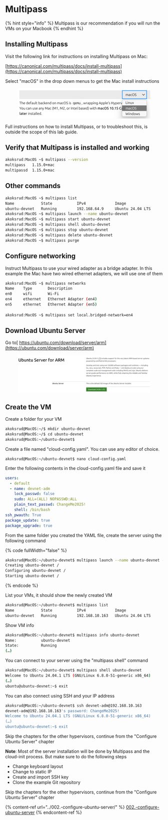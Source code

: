 # Multipass

{% hint style="info" %}
Multipass is our recommendation if you will run the VMs on your Macbook
{% endhint %}

## Installing Multipass

Visit the following link for instructions on installing Multipass on Mac:

[https://canonical.com/multipass/docs/install-multipass](https://canonical.com/multipass/docs/install-multipass)

Select "macOS" in the drop down menus to get the Mac install instructions

<figure><img src="../../../.gitbook/assets/image (34).png" alt=""><figcaption></figcaption></figure>

Full instructions on how to install Multipass, or to troubleshoot this, is outside the scope of this lab guide.&#x20;

## Verify that Multipass is installed and working

```bash
akoksrud:MacOS ~$ multipass --version
multipass   1.15.0+mac
multipassd  1.15.0+mac
```

## Other commands

```bash
akoksrud:MacOS ~$ multipass list
Name            State           IPv4             Image
ubuntu-devnet   Running         192.168.64.9     Ubuntu 24.04 LTS
akoksrud:MacOS ~$ multipass launch --name ubuntu-devnet
akoksrud:MacOS ~$ multipass start ubuntu-devnet
akoksrud:MacOS ~$ multipass shell ubuntu-devnet
akoksrud:MacOS ~$ multipass stop ubuntu-devnet
akoksrud:MacOS ~$ multipass delete ubuntu-devnet
akoksrud:MacOS ~$ multipass purge
```

## Configure networking

Instruct Multipass to use your wired adapter as a bridge adapter. In this example the Mac have two wired ethernet adapters, we will use one of them

```bash
akoksrud:MacOS ~$ multipass networks
Name    Type       Description
en0     wifi       Wi-Fi
en4     ethernet   Ethernet Adapter (en4)
en5     ethernet   Ethernet Adapter (en5)

akoksrud:MacOS ~$ multipass set local.bridged-network=en4
```

## Download Ubuntu Server

Go to[ https://ubuntu.com/download/server/arm](https://ubuntu.com/download/server/arm)

<figure><img src="../../../.gitbook/assets/image (2) (1) (1).png" alt=""><figcaption></figcaption></figure>

## Create the VM

Create a folder for your VM

```bash
akoksrud@MacOS:~/$ mkdir ubuntu-devnet
akoksrud@MacOS:~/$ cd ubuntu-devnet
akoksrud@MacOS:~/ubuntu-devnet$ 
```

Create a file named "cloud-config.yaml". You can use any editor of choice.

```
akoksrud@MacOS:~/ubuntu-devnet$ nano cloud-config.yaml
```

Enter the following contents in the cloud-config.yaml file and save it

```yaml
users:
  - default
  - name: devnet-adm
    lock_passwd: false
    sudo: ALL=(ALL) NOPASSWD:ALL
    plain_text_passwd: ChangeMe2025!
    shell: /bin/bash
ssh_pwauth: True
package_update: true
package_upgrade: true
```

From the same folder you created the YAML file, create the server using the following command

{% code fullWidth="false" %}
```bash
akoksrud@MacOS:~/ubuntu-devnet$ multipass launch --name ubuntu-devnet --bridged --memory 4G --disk 40G --cpus 2 --cloud-init cloud-config.yaml
Creating ubuntu-devnet /
Configuring ubuntu-devnet /
Starting ubuntu-devnet /
```
{% endcode %}

List your VMs, it should show the newly created VM

```bash
akoksrud@MacOS:~/ubuntu-devnet$ multipass list
Name            State           IPv4             Image
ubuntu-devnet   Running         192.168.10.163   Ubuntu 24.04 LTS
```

Show VM info

```bash
akoksrud@MacOS:~/ubuntu-devnet$ multipass info ubuntu-devnet
Name:           ubuntu-devnet
State:          Running
(…)
```

You can connect to your server using the "multipass shell" command

```bash
akoksrud@MacOS:~/ubuntu-devnet$ multipass shell ubuntu-devnet
Welcome to Ubuntu 24.04.1 LTS (GNU/Linux 6.8.0-51-generic x86_64)
(…)
ubuntu@ubuntu-devnet:~$ exit
```

You can also connect using SSH and your IP address

```bash
akoksrud@MacOS:~/ubuntu-devnet$ ssh devnet-adm@192.168.10.163
devnet-adm@192.168.10.163's password: ChangeMe2025!
Welcome to Ubuntu 24.04.1 LTS (GNU/Linux 6.8.0-51-generic x86_64)
(…)
ubuntu@ubuntu-devnet:~$ exit
```

Skip the chapters for the other hypervisors, continue from the "Configure Ubuntu Server" chapter&#x20;

**Note**: Most of the server installation will be done by Multipass and the cloud-init process. But make sure to do the following steps

* Change keyboard layout
* Change to static IP
* Create and import SSH key
* Clone the example Git repository

Skip the chapters for the other hypervisors, continue from the "Configure Ubuntu Server" chapter&#x20;

{% content-ref url="../002.-configure-ubuntu-server/" %}
[002.-configure-ubuntu-server](../002.-configure-ubuntu-server/)
{% endcontent-ref %}
